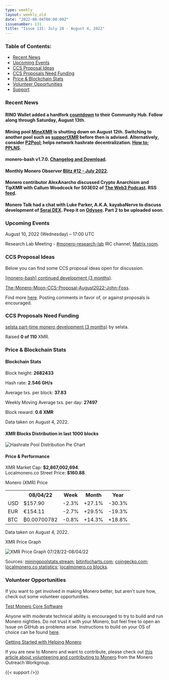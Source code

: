 ```yaml
---
type: weekly
layout: weekly_old
date: "2022-08-04T00:00:00Z"
issuenumber: 131
title: "Issue 131: July 28 - August 4, 2022"
---
```


<h3>Table of Contents:</h3>
<ul class="contents">
    <li><a href="#news">Recent News</a></li>
    <li><a href="#events">Upcoming Events</a></li>
    <li><a href="#ideas">CCS Proposal Ideas</a></li>
    <li><a href="#proposals">CCS Proposals Need Funding</a></li>
    <li><a href="#stats">Price & Blockchain Stats</a></li>
    <li><a href="#volunteer">Volunteer Opportunities</a></li>
    <li><a href="#support">Support</a></li>
</ul>

<h3 id="news">Recent News</h3>

<div class="newsbyte">
    <h4>RINO Wallet added a hardfork <a href="https://community.rino.io/xmr-countdown/" target="_blank">countdown</a> to their Community Hub. Follow along through Saturday, August 13th.</h4>
</div>

<div class="newsbyte">
    <h4>Mining pool <a href="https://minexmr.com/" target="_blank">MineXMR</a> is shutting down on August 12th. Switching to another pool such as <a href="https://supportxmr.com/" target="_blank">supportXMR</a> before then is advised. Alternatively, consider <a href="https://p2pool.io/#pool" target="_blank">P2Pool</a>; helps network hashrate decentralization. <a href="https://github.com/SChernykh/p2pool#how-to-mine-on-p2pool" target="_blank">How to</a>; <a href="https://github.com/SChernykh/p2pool#how-pplns-works-in-p2pool" target="_blank">PPLNS</a>.</h4>
</div>

<div class="newsbyte">
    <h4>monero-bash v1.7.0. <a href="https://github.com/hinto-janaiyo/monero-bash/releases/tag/v1.7.0" target="_blank">Changelog and Download</a>.</h4>
</div>

<div class="newsbyte">
    <h4>Monthly Monero Observer <a href="https://monero.observer/monero-observer-blitz-july-2022/" target="_blank">Blitz #12 - July 2022</a>.</h4>
</div>

<div class="newsbyte">
    <h4>Monero contributor AlexAnarcho discussed Crypto Anarchism and TipXMR with Callum Woodcock for S03E02 of <a href="https://anchor.fm/theweb3podcast/" target="_blank">The Web3 Podcast</a>. RSS <a href="https://anchor.fm/s/8e49f488/podcast/rss" target="_blank">feed</a>.</h4>
</div>

<div class="newsbyte">
    <h4>Monero Talk had a chat with Luke Parker, A.K.A. kayabaNerve to discuss development of <a href="https://serai.exchange/" target="_blank">Serai DEX</a>. Peep it on <a href="https://librarian.pussthecat.org/@MoneroTalk:8/luke-parker-on-developing-seraidex-and" target="_blank">Odysee</a>. Part 2 to be uploaded soon.</h4>
</div>

<h3 id="events">Upcoming Events</h3>

<div class="event">
    <p class="date" markdown="1">August 10, 2022 (Wednesday) – 17:00 UTC</p>
    <p markdown="1">Research Lab Meeting - <a href="irc://irc.libera.chat/#monero-research-lab" target="_blank">#monero-research-lab</a> IRC channel; <a href="https://matrix.to/#/#monero-research-lab:monero.social" target="_blank">Matrix room</a>.</p>
</div>

<h3 id="ideas">CCS Proposal Ideas</h3>

<p>Below you can find some CCS proposal ideas open for discussion.</p>

<div class="proposal">
<p><a href="https://repo.getmonero.org/monero-project/ccs-proposals/-/merge_requests/333" target="_blank">[monero-bash] continued development (3 months)</a>.</p>
</div>

<div class="proposal">
<p><a href="https://repo.getmonero.org/monero-project/ccs-proposals/-/merge_requests/336" target="_blank">The-Monero-Moon-CCS-Proposal-August2022-John-Foss</a>.</p>
</div>

<div class="proposal">
<p>Find more <a href="https://ccs.getmonero.org/ideas/" target="_blank">here</a>. Posting comments in favor of, or against proposals is encouraged.</p>
</div>

<h3 id="proposals">CCS Proposals Need Funding</h3>

<div class="proposal">
    <p><a href="https://ccs.getmonero.org/proposals/selsta-6.html" target="_blank">selsta part-time monero development (3 months)</a> by selsta.</p>
    <p>Raised <b>0 of 110</b> XMR.</p>
</div>

<h3 id="stats">Price & Blockchain Stats</h3>

<h4 class="stat">Blockchain Stats</h4>

<div class="bcstats">
    <p>Block height: <b>2682433</b></p>
    <p>Hash rate: <b>2.546 GH/s</b></p>
    <p>Average txs. per block: <b>37.83</b></p>
    <p>Weekly Moving Average txs. per day: <b>27497</b></p>
    <p>Block reward: <b>0.6 XMR</b></p>
</div>
<p class="note">Data taken on August 4, 2022.</p>

<h4 class="stat">XMR Blocks Distribution in last 1000 blocks</h4>
<p><img src="/img/hashrate-pool-distribution-0804.png" alt="Hashrate Pool Distribution Pie Chart"/></p>

<h4 class="stat" id="price-stat">Price & Performance</h4>

<div class="price-intro">XMR Market Cap: <b>$2,867,002,694</b>.<br/>Localmonero.co Street Price: <b>$160.88</b>.</div>

<p class="table-title">Monero (XMR) Price</p>
<table class="price-table">
  <tr class="row1">
    <th></th>
    <th>08/04/22</th>
    <th>Week</th>
    <th>Month</th>
    <th>Year</th>
  </tr>
  <tr>
    <td data-th="XMR to">USD</td>
    <td data-th="08/04/22">$157.90</td>
    <td data-th="Week" class="red">-2.3%</td>
    <td data-th="Month" class="green">+27.1%</td>
    <td data-th="Year" class="red">-30.3%</td>
  </tr>
  <tr class="row3">
    <td data-th="XMR to">EUR</td>
    <td data-th="08/04/22">€154.11</td>
    <td data-th="Week" class="red">-2.7%</td>
    <td data-th="Month" class="green">+29.5%</td>
    <td data-th="Year" class="red">-19.3%</td>
  </tr>
  <tr>
    <td data-th="XMR to">BTC</td>
    <td data-th="08/04/22">₿0.00700782</td>
    <td data-th="Week" class="red">-0.8%</td>
    <td data-th="Month" class="green">+14.3%</td>
    <td data-th="Year" class="green">+18.8%</td>
  </tr>
</table>
<p class="note">Data taken on August 4, 2022.</p>

<p class="table-title">XMR Price Graph</p>

![XMR Price Graph 07/28/22-08/04/22](/img/weekly-chart-0804.png "XMR Price Graph 07/28/22-08/04/22")

Sources: <a href="https://miningpoolstats.stream/monero" target="_blank">miningpoolstats.stream</a>; <a href="https://bitinfocharts.com/monero/" target="_blank">bitinfocharts.com</a>; <a href="https://www.coingecko.com/en/coins/monero" target="_blank">coingecko.com</a>; <a href="https://localmonero.co/statistics" target="_blank">localmonero.co statistics</a>; <a href="https://localmonero.co/blocks" target="_blank">localmonero.co blocks</a>.

<h3 id="volunteer">Volunteer Opportunities</h3>

<p>If you want to get involved in making Monero better, but aren't sure how, check out some volunteer opportunities.</p>

<div class="newsbyte">
    <p class="date"><a href="https://github.com/monero-project/monero" target="_blank">Test Monero Core Software</a></p>
    <p>Anyone with moderate technical ability is encouraged to try to build and run Monero nightlies. Do not trust it with your Monero, but feel free to open an Issue on GitHub as problems arise. Instructions to build on your OS of choice can be found <a href="https://github.com/monero-project/monero#compiling-monero-from-source" target="_blank">here</a>. </p>
</div>

<div class="newsbyte">
    <p class="date"><a href="https://github.com/monero-project/monero" target="_blank">Getting Started with Helping Monero</a></p>
    <p>If you are new to Monero and want to contribute, please check out <a href="https://www.monerooutreach.org/stories/getting-started-helping-monero.php" target="_blank">this article about volunteering and contributing to Monero</a> from the Monero Outreach Workgroup. </p>
</div>

{{< support />}}


